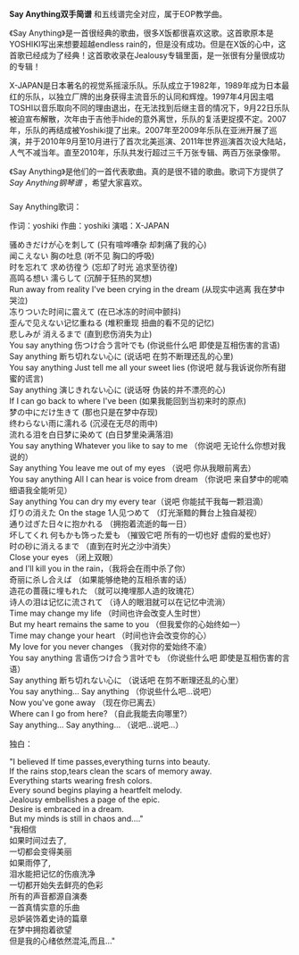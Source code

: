 

**Say Anything双手简谱** 和五线谱完全对应，属于EOP教学曲。  
  
《Say Anything》是一首很经典的歌曲，很多X饭都很喜欢这歌。这首歌原本是YOSHIKI写出来想要超越endless
rain的，但是没有成功。但是在X饭的心中，这首歌已经成为了经典！这首歌收录在Jealousy专辑里面，是一张很有分量很成功的专辑！  
  
X-JAPAN是日本著名的视觉系摇滚乐队。乐队成立于1982年，1989年成为日本最红的乐队，以独立厂牌的出身获得主流音乐的认同和辉煌。1997年4月因主唱TOSHI以音乐取向不同的理由退出，在无法找到后继主音的情况下，9月22日乐队被迫宣布解散，次年由于吉他手hide的意外离世，乐队的复活更捉摸不定。2007年，乐队的再结成被Yoshiki提了出来。2007年至2009年乐队在亚洲开展了巡演，并于2010年9月至10月进行了首次北美巡演、2011年世界巡演首次设大陆站，人气不减当年。直至2010年，乐队共发行超过三千万张专辑、两百万张录像带。  
  
《Say Anything》是他们的一首代表歌曲。真的是很不错的歌曲。歌词下方提供了 _Say Anything钢琴谱_ ，希望大家喜欢。

###  
Say Anything歌词：

作词：yoshiki 作曲：yoshiki 演唱：X-JAPAN

  
骚めきだけが心を刺して (只有喧哗嘈杂 却刺痛了我的心)  
闻こえない 胸の吐息 (听不见 胸口的呼吸)  
时を忘れて 求め彷徨う (忘却了时光 追求至彷徨)  
高鸣る想い 濡らして (沉醉于狂热的冥想)  
Run away from reality I've been crying in the dream (从现实中逃离 我在梦中哭泣)  
冻りついた时间に震えて (在已冰冻的时间中颤抖)  
歪んで见えない记忆重ねる (堆积重现 扭曲的看不见的记忆)  
悲しみが 消えるまで (直到悲伤消失为止)  
You say anything 伤つけ合う言叶でも (你说些什么吧 即使是互相伤害的言语)  
Say anything 断ち切れない心に (说话吧 在剪不断理还乱的心里)  
You say anything Just tell me all your sweet lies (你说吧 就与我诉说你所有甜蜜的谎言)  
Say anything 演じきれない心に (说话呀 伪装的并不漂亮的心)  
If I can go back to where I've been (如果我能回到当初来时的原点)  
梦の中にだけ生きて (那也只是在梦中存现)  
终わらない雨に濡れる (沉浸在无尽的雨中)  
流れる泪を白日梦に染めて (白日梦里染满落泪)  
You say anything Whatever you like to say to me （你说吧 无论什么你想对我说的）  
Say anything You leave me out of my eyes （说吧 你从我眼前离去）  
You say anything All I can hear is voice from dream （你说吧 来自梦中的呢喃细语我全能听见）  
Say anything You can dry my every tear（说吧 你能拭干我每一颗泪滴）  
灯りの消えた On the stage 1人见つめて （灯光渐黯的舞台上独自凝视）  
通り过ぎた日々に抱かれる （拥抱着流逝的每一日）  
坏してくれ 何もかも饰った爱も （摧毁它吧 所有的一切也好 虚假的爱也好）  
时の砂に消えるまで （直到在时光之沙中消失）  
Close your eyes （闭上双眼）  
and I'll kill you in the rain，（我将会在雨中杀了你）  
奇丽に杀し合えば （如果能够绝艳的互相杀害的话）  
造花の蔷薇に埋もれた （就可以掩埋那人造的玫瑰花）  
诗人の泪は记忆に流されて （诗人的眼泪就可以在记忆中流淌）  
Time may change my life （时间也许会改变人生时世）  
But my heart remains the same to you （但我爱你的心始终如一）  
Time may change your heart （时间也许会改变你的心）  
My love for you never changes （我对你的爱始终不渝）  
You say anything 言语伤つけ合う言叶でも （你说些什么吧 即使是互相伤害的言语）  
Say anything 断ち切れない心に （说话吧 在剪不断理还乱的心里）  
You say anything… Say anything （你说些什么吧...说吧）  
Now you've gone away （现在你已离去）  
Where can I go from here? （自此我能去向哪里?）  
Say anything… Say anything… （说吧...说吧...）

  
独白：  
  
"I believed If time passes,everything turns into beauty.  
If the rains stop,tears clean the scars of memory away.  
Everything starts wearing fresh colors.  
Every sound begins playing a heartfelt melody.  
Jealousy embellishes a page of the epic.  
Desire is embraced in a dream.  
But my minds is still in chaos and...."  
"我相信  
如果时间过去了,  
一切都会变得美丽  
如果雨停了,  
泪水能把记忆的伤痕洗净  
一切都开始失去鲜亮的色彩  
所有的声音都源自演奏  
一首真情实意的乐曲  
忌妒装饰着史诗的篇章  
在梦中拥抱着欲望  
但是我的心绪依然混沌,而且..."


